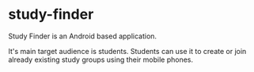 # study-finder
Study Finder is an Android based application.

It's main target audience is students. Students can use it to create or join already existing study groups using their mobile phones.
